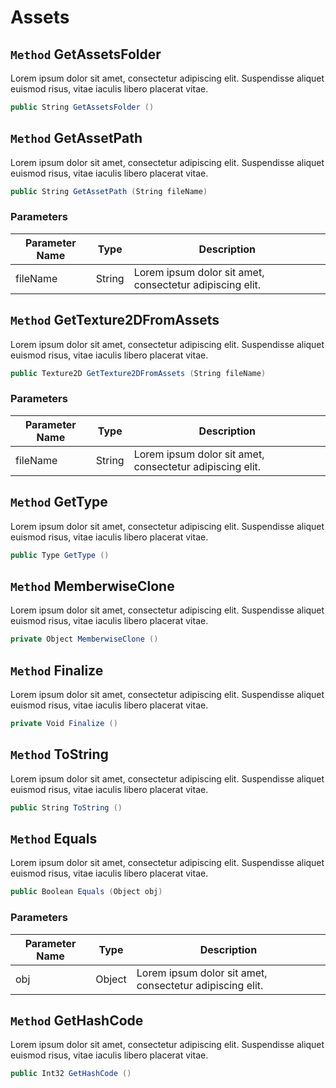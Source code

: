 # Assets

## `Method` GetAssetsFolder
Lorem ipsum dolor sit amet, consectetur adipiscing elit. Suspendisse aliquet euismod risus, vitae iaculis libero placerat vitae. 
```csharp
public String GetAssetsFolder ()
```


## `Method` GetAssetPath
Lorem ipsum dolor sit amet, consectetur adipiscing elit. Suspendisse aliquet euismod risus, vitae iaculis libero placerat vitae. 
```csharp
public String GetAssetPath (String fileName)
```
### Parameters

| Parameter Name | Type | Description |
| --------- | --------- | --------- |
| fileName | String | Lorem ipsum dolor sit amet, consectetur adipiscing elit. |


## `Method` GetTexture2DFromAssets
Lorem ipsum dolor sit amet, consectetur adipiscing elit. Suspendisse aliquet euismod risus, vitae iaculis libero placerat vitae. 
```csharp
public Texture2D GetTexture2DFromAssets (String fileName)
```
### Parameters

| Parameter Name | Type | Description |
| --------- | --------- | --------- |
| fileName | String | Lorem ipsum dolor sit amet, consectetur adipiscing elit. |


## `Method` GetType
Lorem ipsum dolor sit amet, consectetur adipiscing elit. Suspendisse aliquet euismod risus, vitae iaculis libero placerat vitae. 
```csharp
public Type GetType ()
```


## `Method` MemberwiseClone
Lorem ipsum dolor sit amet, consectetur adipiscing elit. Suspendisse aliquet euismod risus, vitae iaculis libero placerat vitae. 
```csharp
private Object MemberwiseClone ()
```


## `Method` Finalize
Lorem ipsum dolor sit amet, consectetur adipiscing elit. Suspendisse aliquet euismod risus, vitae iaculis libero placerat vitae. 
```csharp
private Void Finalize ()
```


## `Method` ToString
Lorem ipsum dolor sit amet, consectetur adipiscing elit. Suspendisse aliquet euismod risus, vitae iaculis libero placerat vitae. 
```csharp
public String ToString ()
```


## `Method` Equals
Lorem ipsum dolor sit amet, consectetur adipiscing elit. Suspendisse aliquet euismod risus, vitae iaculis libero placerat vitae. 
```csharp
public Boolean Equals (Object obj)
```
### Parameters

| Parameter Name | Type | Description |
| --------- | --------- | --------- |
| obj | Object | Lorem ipsum dolor sit amet, consectetur adipiscing elit. |


## `Method` GetHashCode
Lorem ipsum dolor sit amet, consectetur adipiscing elit. Suspendisse aliquet euismod risus, vitae iaculis libero placerat vitae. 
```csharp
public Int32 GetHashCode ()
```

